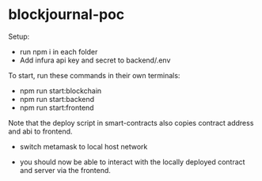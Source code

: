 # blockjournal-poc

Setup:

- run npm i in each folder
- Add infura api key and secret to backend/.env

To start, run these commands in their own terminals:

- npm run start:blockchain
- npm run start:backend
- npm run start:frontend

Note that the deploy script in smart-contracts also copies contract address and abi to frontend.

- switch metamask to local host network

- you should now be able to interact with the locally deployed contract and server via the frontend.
